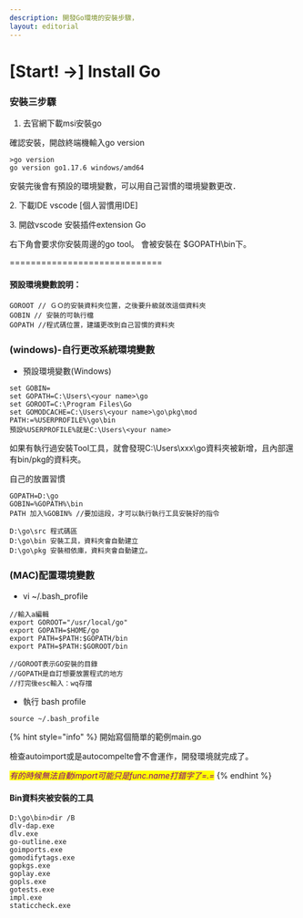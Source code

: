 ```yaml
---
description: 開發Go環境的安裝步驟，
layout: editorial
---
```


# \[Start! ->] Install Go

### 安裝三步驟

1. 去官網下載msi安裝go&#x20;

確認安裝，開啟終端機輸入go version

```
>go version
go version go1.17.6 windows/amd64
```

安裝完後會有預設的環境變數，可以用自己習慣的環境變數更改．

2\. 下載IDE vscode \[個人習慣用IDE]

3\. 開啟vscode 安裝插件extension Go&#x20;

右下角會要求你安裝周邊的go tool。 會被安裝在 $GOPATH\bin下。



\=============================

#### 預設環境變數說明：

```
GOROOT // ＧＯ的安裝資料夾位置，之後要升級就改這個資料夾
GOBIN // 安裝的可執行檔
GOPATH //程式碼位置，建議更改到自己習慣的資料夾
```



### &#x20;(windows)-自行更改系統環境變數

* 預設環境變數(Windows)

```
set GOBIN=
set GOPATH=C:\Users\<your name>\go
set GOROOT=C:\Program Files\Go 
set GOMODCACHE=C:\Users\<your name>\go\pkg\mod
PATH:=%USERPROFILE%\go\bin 
預設%USERPROFILE%就是C:\Users\<your name>
```

如果有執行過安裝Tool工具，就會發現C:\Users\xxx\go資料夾被新增，且內部還有bin/pkg的資料夾。

自己的放置習慣

```
GOPATH=D:\go
GOBIN=%GOPATH%\bin
PATH 加入%GOBIN% //要加這段，才可以執行執行工具安裝好的指令 

D:\go\src 程式碼區
D:\go\bin 安裝工具，資料夾會自動建立
D:\go\pkg 安裝相依庫，資料夾會自動建立。
```



### (MAC)配置環境變數 <a href="#mac-an-zhuang-bi-ji" id="mac-an-zhuang-bi-ji"></a>

* vi \~/.bash\_profile

```
//輸入a編輯
export GOROOT="/usr/local/go"
export GOPATH=$HOME/go
export PATH=$PATH:$GOPATH/bin 
export PATH=$PATH:$GOROOT/bin

//GOROOT表示GO安裝的目錄
//GOPATH是自訂想要放置程式的地方
//打完後esc輸入：wq存擋
```

* 執行 bash profile

```
source ~/.bash_profile
```





{% hint style="info" %}
開始寫個簡單的範例main.go

檢查autoimport或是autocompelte會不會運作，開發環境就完成了。

_<mark style="color:purple;">有的時候無法自動import可能只是func.name打錯字了=.=</mark>_
{% endhint %}

#### Bin資料夾被安裝的工具

```
D:\go\bin>dir /B
dlv-dap.exe
dlv.exe
go-outline.exe
goimports.exe
gomodifytags.exe
gopkgs.exe
goplay.exe
gopls.exe
gotests.exe
impl.exe
staticcheck.exe
```



